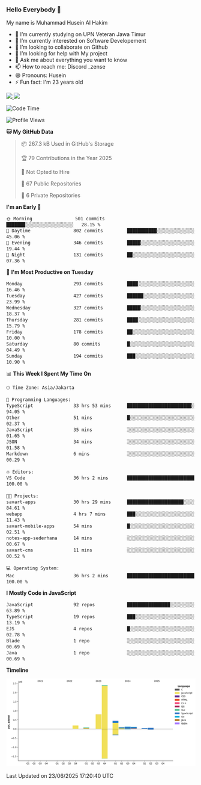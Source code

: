 ### Hello Everybody 👋

My name is Muhammad Husein Al Hakim

- 🔭 I’m currently studying on UPN Veteran Jawa Timur
- 🌱 I’m currently interested on Software Developement
- 👯 I’m looking to collaborate on Github
- 🤔 I’m looking for help with My project
- 💬 Ask me about everything you want to know
- 📫 How to reach me: Discord _zense
- 😄 Pronouns: Husein
- ⚡ Fun fact: I'm 23 years old

<p align="left">
<a href="https://github.com/huseinhq">
  <img height="180em" src="https://github-readme-stats-eight-theta.vercel.app/api?username=huseinhq&show_icons=true&theme=algolia&include_all_commits=true&count_private=true"/>
  <img height="180em" src="https://github-readme-stats-eight-theta.vercel.app/api/top-langs/?username=huseinhq&layout=compact&langs_count=8&theme=algolia"/>
</a>
</p>

<!--START_SECTION:waka-->
![Code Time](http://img.shields.io/badge/Code%20Time-2%2C297%20hrs%201%20min-blue)

![Profile Views](http://img.shields.io/badge/Profile%20Views-2-blue)

**🐱 My GitHub Data** 

> 📦 267.3 kB Used in GitHub's Storage 
 > 
> 🏆 79 Contributions in the Year 2025
 > 
> 🚫 Not Opted to Hire
 > 
> 📜 67 Public Repositories 
 > 
> 🔑 6 Private Repositories 
 > 
**I'm an Early 🐤** 

```text
🌞 Morning                501 commits         ███████░░░░░░░░░░░░░░░░░░   28.15 % 
🌆 Daytime                802 commits         ███████████░░░░░░░░░░░░░░   45.06 % 
🌃 Evening                346 commits         █████░░░░░░░░░░░░░░░░░░░░   19.44 % 
🌙 Night                  131 commits         ██░░░░░░░░░░░░░░░░░░░░░░░   07.36 % 
```
📅 **I'm Most Productive on Tuesday** 

```text
Monday                   293 commits         ████░░░░░░░░░░░░░░░░░░░░░   16.46 % 
Tuesday                  427 commits         ██████░░░░░░░░░░░░░░░░░░░   23.99 % 
Wednesday                327 commits         █████░░░░░░░░░░░░░░░░░░░░   18.37 % 
Thursday                 281 commits         ████░░░░░░░░░░░░░░░░░░░░░   15.79 % 
Friday                   178 commits         ██░░░░░░░░░░░░░░░░░░░░░░░   10.00 % 
Saturday                 80 commits          █░░░░░░░░░░░░░░░░░░░░░░░░   04.49 % 
Sunday                   194 commits         ███░░░░░░░░░░░░░░░░░░░░░░   10.90 % 
```


📊 **This Week I Spent My Time On** 

```text
🕑︎ Time Zone: Asia/Jakarta

💬 Programming Languages: 
TypeScript               33 hrs 53 mins      ████████████████████████░   94.05 % 
Other                    51 mins             █░░░░░░░░░░░░░░░░░░░░░░░░   02.37 % 
JavaScript               35 mins             ░░░░░░░░░░░░░░░░░░░░░░░░░   01.65 % 
JSON                     34 mins             ░░░░░░░░░░░░░░░░░░░░░░░░░   01.58 % 
Markdown                 6 mins              ░░░░░░░░░░░░░░░░░░░░░░░░░   00.29 % 

🔥 Editors: 
VS Code                  36 hrs 2 mins       █████████████████████████   100.00 % 

🐱‍💻 Projects: 
savart-apps              30 hrs 29 mins      █████████████████████░░░░   84.61 % 
webapp                   4 hrs 7 mins        ███░░░░░░░░░░░░░░░░░░░░░░   11.43 % 
savart-mobile-apps       54 mins             █░░░░░░░░░░░░░░░░░░░░░░░░   02.51 % 
notes-app-sederhana      14 mins             ░░░░░░░░░░░░░░░░░░░░░░░░░   00.67 % 
savart-cms               11 mins             ░░░░░░░░░░░░░░░░░░░░░░░░░   00.52 % 

💻 Operating System: 
Mac                      36 hrs 2 mins       █████████████████████████   100.00 % 
```

**I Mostly Code in JavaScript** 

```text
JavaScript               92 repos            ████████████████░░░░░░░░░   63.89 % 
TypeScript               19 repos            ███░░░░░░░░░░░░░░░░░░░░░░   13.19 % 
EJS                      4 repos             █░░░░░░░░░░░░░░░░░░░░░░░░   02.78 % 
Blade                    1 repo              ░░░░░░░░░░░░░░░░░░░░░░░░░   00.69 % 
Java                     1 repo              ░░░░░░░░░░░░░░░░░░░░░░░░░   00.69 % 
```



**Timeline**

![Lines of Code chart](https://raw.githubusercontent.com/HuseinHQ/HuseinHQ/main/assets/bar_graph.png)


 Last Updated on 23/06/2025 17:20:40 UTC
<!--END_SECTION:waka-->
